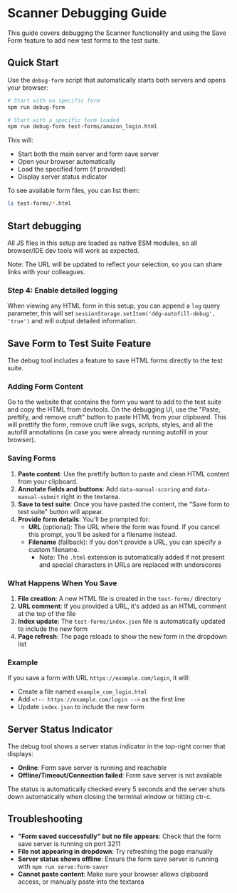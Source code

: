 # Scanner Debugging Guide

This guide covers debugging the Scanner functionality and using the Save Form feature to add new test forms to the test suite.

## Quick Start

Use the `debug-form` script that automatically starts both servers and opens your browser:

```bash
# Start with no specific form
npm run debug-form

# Start with a specific form loaded
npm run debug-form test-forms/amazon_login.html
```

This will:
- Start both the main server and form save server
- Open your browser automatically
- Load the specified form (if provided)
- Display server status indicator

To see available form files, you can list them:
```bash
ls test-forms/*.html
```

## Start debugging

All JS files in this setup are loaded as native ESM modules, so all browser/IDE dev tools will work as expected.

Note: The URL will be updated to reflect your selection, so you can share links with your colleagues.

### Step 4: Enable detailed logging

When viewing any HTML form in this setup, you can append a `log` query parameter, this will set `sessionStorage.setItem('ddg-autofill-debug', 'true')` and will output detailed information.

## Save Form to Test Suite Feature

The debug tool includes a feature to save HTML forms directly to the test suite.

### Adding Form Content

Go to the website that contains the form you want to add to the test suite and copy the HTML from devtools. On the debugging UI, use the "Paste, prettify, and remove cruft" button to paste HTML from your clipboard. This will prettify the form, remove cruft like svgs, scripts, styles, and all the autofill annotations (in case you were already running autofill in your browser).

### Saving Forms

1. **Paste content**: Use the prettify button to paste and clean HTML content from your clipboard.
2. **Annotate fields and buttons**: Add `data-manual-scoring` and `data-manual-submit` right in the textarea.
3. **Save to test suite**: Once you have pasted the content, the "Save form to test suite" button will appear.
4. **Provide form details**: You'll be prompted for:
   - **URL** (optional): The URL where the form was found. If you cancel this prompt, you'll be asked for a filename instead.
   - **Filename** (fallback): If you don't provide a URL, you can specify a custom filename.
     - Note: The `.html` extension is automatically added if not present and special characters in URLs are replaced with underscores

### What Happens When You Save

1. **File creation**: A new HTML file is created in the `test-forms/` directory
2. **URL comment**: If you provided a URL, it's added as an HTML comment at the top of the file
3. **Index update**: The `test-forms/index.json` file is automatically updated to include the new form
4. **Page refresh**: The page reloads to show the new form in the dropdown list

### Example

If you save a form with URL `https://example.com/login`, it will:
- Create a file named `example_com_login.html`
- Add `<!-- https://example.com/login -->` as the first line
- Update `index.json` to include the new form

## Server Status Indicator

The debug tool shows a server status indicator in the top-right corner that displays:
- **Online**: Form save server is running and reachable
- **Offline/Timeout/Connection failed**: Form save server is not available

The status is automatically checked every 5 seconds and the server shuts down automatically when closing the terminal window or hitting ctr-c.

## Troubleshooting

- **"Form saved successfully" but no file appears**: Check that the form save server is running on port 3211
- **File not appearing in dropdown**: Try refreshing the page manually
- **Server status shows offline**: Ensure the form save server is running with `npm run serve:form-saver`
- **Cannot paste content**: Make sure your browser allows clipboard access, or manually paste into the textarea
